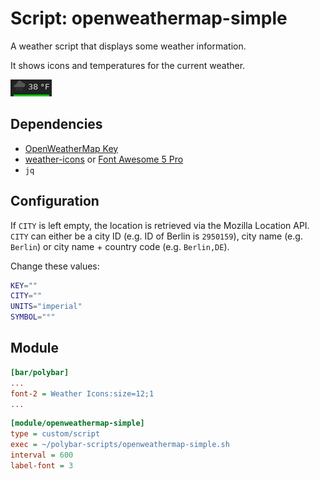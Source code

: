 # Script: openweathermap-simple

A weather script that displays some weather information.

It shows icons and temperatures for the current weather.

![openweathermap-simple](screenshots/1.png)


## Dependencies

* [OpenWeatherMap Key](https://openweathermap.org/appid)
* [weather-icons](https://github.com/erikflowers/weather-icons) or [Font Awesome 5 Pro](https://fontawesome.com/changelog/latest)
* `jq`


## Configuration

If `CITY` is left empty, the location is retrieved via the Mozilla Location API. `CITY` can either be a city ID (e.g. ID of Berlin is `2950159`), city name (e.g. `Berlin`) or city name + country code (e.g. `Berlin,DE`).

Change these values:

```sh
KEY=""
CITY=""
UNITS="imperial"
SYMBOL="°"
```


## Module

```ini
[bar/polybar]
...
font-2 = Weather Icons:size=12;1
...
```

```ini
[module/openweathermap-simple]
type = custom/script
exec = ~/polybar-scripts/openweathermap-simple.sh
interval = 600
label-font = 3
```
